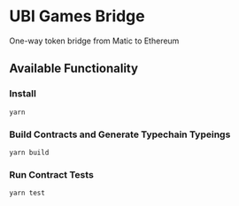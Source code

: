 # UBI Games Bridge

One-way token bridge from Matic to Ethereum

## Available Functionality

### Install

`yarn`

### Build Contracts and Generate Typechain Typeings

`yarn build`

### Run Contract Tests

`yarn test`
